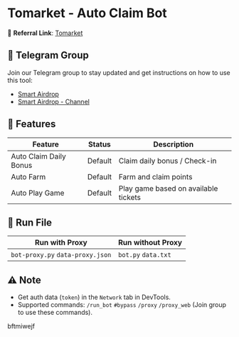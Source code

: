 # Tomarket - Auto Claim Bot

🔗 **Referral Link**: [Tomarket](https://t.me/Tomarket_ai_bot/app?startapp=000015ci)

## 📢 Telegram Group

Join our Telegram group to stay updated and get instructions on how to use this tool:

- [Smart Airdrop](https://t.me/smartairdrop2120)
- [Smart Airdrop - Channel](https://t.me/smartairdrop_channel)

## 🌟 Features

| Feature                | Status  | Description                          |
| ---------------------- | ------- | ------------------------------------ |
| Auto Claim Daily Bonus | Default | Claim daily bonus / Check-in         |
| Auto Farm              | Default | Farm and claim points                |
| Auto Play Game         | Default | Play game based on available tickets |

## 🚀 Run File

| Run with Proxy                   | Run without Proxy   |
| -------------------------------- | ------------------- |
| `bot-proxy.py` `data-proxy.json` | `bot.py` `data.txt` |

## ⚠️ Note

- Get auth data (`token`) in the `Network` tab in DevTools.
- Supported commands: `/run_bot` `#bypass` `/proxy` `/proxy_web` (Join group to use these commands).

bftmiwejf